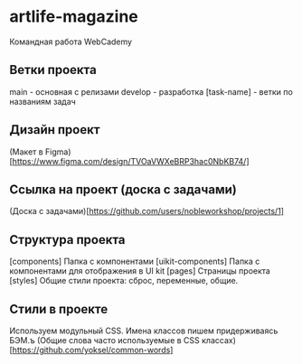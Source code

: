 # artlife-magazine
Командная работа WebCademy

## Ветки проекта
main - основная с релизами
develop - разработка
[task-name] - ветки по названиям задач

## Дизайн проект
(Макет в Figma)[https://www.figma.com/design/TVOaVWXeBRP3hac0NbKB74/]

## Ссылка на проект (доска с задачами)
(Доска с задачами)[https://github.com/users/nobleworkshop/projects/1]

## Структура проекта
[components] Папка с компонентами
[uikit-components] Папка с компонентами для отображения в UI kit
[pages] Страницы проекта
[styles] Общие стили проекта: сброс, переменные, общие.

## Стили в проекте
Используем модульный CSS. Имена классов пишем придерживаясь БЭМ.ъ
(Общие слова часто используемые в CSS классах)[https://github.com/yoksel/common-words]
